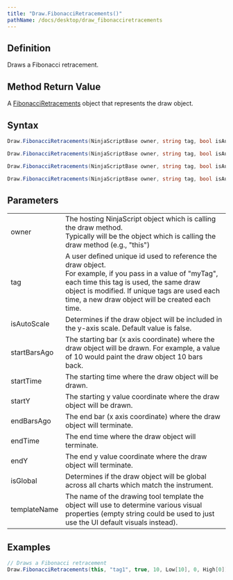 ```yaml
---
title: "Draw.FibonacciRetracements()"
pathName: /docs/desktop/draw_fibonacciretracements
---
```


## Definition

Draws a Fibonacci retracement.

## Method Return Value

A [FibonacciRetracements](/docs/desktop/fibonacciretracements) object that represents the draw object.

## Syntax

```csharp
Draw.FibonacciRetracements(NinjaScriptBase owner, string tag, bool isAutoScale, int startBarsAgo, double startY, int endBarsAgo, double endY)  
```

```csharp
Draw.FibonacciRetracements(NinjaScriptBase owner, string tag, bool isAutoScale, DateTime startTime, double startY, DateTime endTime, double endY)  
```

```csharp
Draw.FibonacciRetracements(NinjaScriptBase owner, string tag, bool isAutoScale, DateTime startTime, double startY, DateTime endTime, double endY, bool isGlobal, string templateName)  
```

```csharp
Draw.FibonacciRetracements(NinjaScriptBase owner, string tag, bool isAutoScale, int startBarsAgo, double startY, int endBarsAgo, double endY, bool isGlobal, string templateName)  
```

## Parameters

|  |  |
| --- | --- |
| owner | The hosting NinjaScript object which is calling the draw method.<br>Typically will be the object which is calling the draw method (e.g., "this") |
| tag | A user defined unique id used to reference the draw object.<br>For example, if you pass in a value of "myTag", each time this tag is used, the same draw object is modified. If unique tags are used each time, a new draw object will be created each time. |
| isAutoScale | Determines if the draw object will be included in the y-axis scale. Default value is false. |
| startBarsAgo | The starting bar (x axis coordinate) where the draw object will be drawn. For example, a value of 10 would paint the draw object 10 bars back. |
| startTime | The starting time where the draw object will be drawn. |
| startY | The starting y value coordinate where the draw object will be drawn. |
| endBarsAgo | The end bar (x axis coordinate) where the draw object will terminate. |
| endTime | The end time where the draw object will terminate. |
| endY | The end y value coordinate where the draw object will terminate. |
| isGlobal | Determines if the draw object will be global across all charts which match the instrument. |
| templateName | The name of the drawing tool template the object will use to determine various visual properties (empty string could be used to just use the UI default visuals instead). |

## Examples

```csharp
// Draws a Fibonacci retracement
Draw.FibonacciRetracements(this, "tag1", true, 10, Low[10], 0, High[0]);
```
